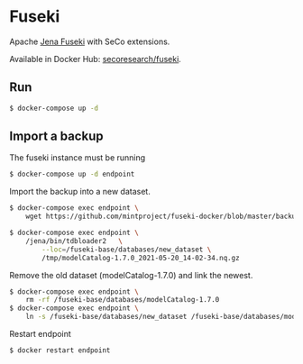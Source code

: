 # Fuseki

Apache [Jena Fuseki](https://jena.apache.org/documentation/fuseki2/index.html) with SeCo extensions.

Available in Docker Hub: [secoresearch/fuseki](https://hub.docker.com/r/secoresearch/fuseki/).

## Run

```bash
$ docker-compose up -d
```
## Import a backup

The fuseki instance must be running

```bash
$ docker-compose up -d endpoint
```

Import the backup into a new dataset.

```bash
$ docker-compose exec endpoint \
    wget https://github.com/mintproject/fuseki-docker/blob/master/backups/modelCatalog-1.7.0_2021-05-20_14-02-34.nq.gz?raw=true -O /tmp/modelCatalog-1.7.0_2021-05-20_14-02-34.nq.gz
```

```bash
$ docker-compose exec endpoint \
    /jena/bin/tdbloader2   \
        --loc=/fuseki-base/databases/new_dataset \
        /tmp/modelCatalog-1.7.0_2021-05-20_14-02-34.nq.gz
```

Remove the old dataset (modelCatalog-1.7.0) and link the newest.
```bash
$ docker-compose exec endpoint \
    rm -rf /fuseki-base/databases/modelCatalog-1.7.0
$ docker-compose exec endpoint \
    ln -s /fuseki-base/databases/new_dataset /fuseki-base/databases/modelCatalog-1.7.0
```

Restart endpoint

```bash
$ docker restart endpoint
```
